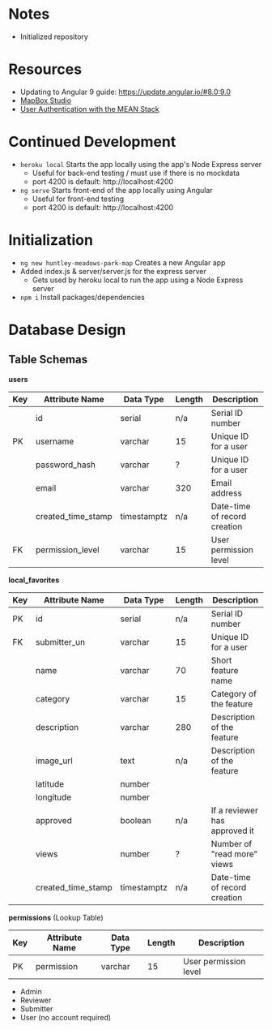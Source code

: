 
# Notes

- Initialized repository

# Resources

- Updating to Angular 9 guide: https://update.angular.io/#8.0:9.0
- [MapBox Studio](https://studio.mapbox.com)
- [User Authentication with the MEAN Stack](https://www.sitepoint.com/user-authentication-mean-stack/)

# Continued Development

- `heroku local` Starts the app locally using the app's Node Express server
  - Useful for back-end testing / must use if there is no mockdata
  - port 4200 is default: http://localhost:4200
- `ng serve` Starts front-end of the app locally using Angular
  - Useful for front-end testing
  - port 4200 is default: http://localhost:4200

# Initialization

- `ng new huntley-meadows-park-map` Creates a new Angular app
- Added index.js & server/server.js for the express server
  - Gets used by heroku local to run the app using a Node Express server
- `npm i` Install packages/dependencies

# Database Design

## Table Schemas

**users**

| Key | Attribute Name     | Data Type   | Length | Description                  |
| --- | ------------------ | ----------- | ------ | ---------------------------- |
|     | id                 | serial      | n/a    | Serial ID number             |
| PK  | username           | varchar     | 15     | Unique ID for a user         |
|     | password_hash      | varchar     | ?      | Unique ID for a user         |
|     | email              | varchar     | 320    | Email address                |
|     | created_time_stamp | timestamptz | n/a    | Date-time of record creation |
| FK  | permission_level   | varchar     | 15     | User permission level        |

**local_favorites**

| Key | Attribute Name     | Data Type   | Length | Description                   |
| --- | ------------------ | ----------- | ------ | ----------------------------- |
| PK  | id                 | serial      | n/a    | Serial ID number              |
| FK  | submitter_un       | varchar     | 15     | Unique ID for a user          |
|     | name               | varchar     | 70     | Short feature name            |
|     | category           | varchar     | 15     | Category of the feature       |
|     | description        | varchar     | 280    | Description of the feature    |
|     | image_url          | text        | n/a    | Description of the feature    |
|     | latitude           | number      |        |                               |
|     | longitude          | number      |        |                               |
|     | approved           | boolean     | n/a    | If a reviewer has approved it |
|     | views              | number      | ?      | Number of "read more" views   |
|     | created_time_stamp | timestamptz | n/a    | Date-time of record creation  |

**permissions** (Lookup Table)

| Key | Attribute Name | Data Type | Length | Description           |
| --- | -------------- | --------- | ------ | --------------------- |
| PK  | permission     | varchar   | 15     | User permission level |

- Admin
- Reviewer
- Submitter
- User (no account required)

<!-- 
**reacts** (Junction Table)

| Key | Attribute Name    | Data Type | Length | Description          |
| --- | ----------------- | --------- | ------ | -------------------- |
| FK  | local_favorite_id | serial    | n/a    | Serial ID number     |
| FK  | expresser_un      | varchar   | 15     | Unique ID for a user |
| FK  | react_name        | varchar   | 15     |                      |

**react_lookup**

| Key | Attribute Name | Data Type | Length | Description            |
| --- | -------------- | --------- | ------ | ---------------------- |
|     | order          | number    | 1      | Order of the reactions |
| PK  | reaction       | varchar   | 70     | Short feature name     |
 -->
